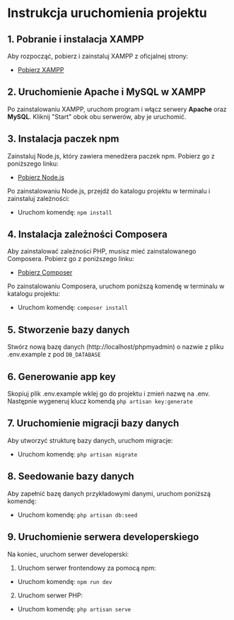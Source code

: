 # Instrukcja uruchomienia projektu

## 1. Pobranie i instalacja XAMPP

Aby rozpocząć, pobierz i zainstaluj XAMPP z oficjalnej strony:

- [Pobierz XAMPP](https://www.apachefriends.org/pl/index.html)

## 2. Uruchomienie Apache i MySQL w XAMPP

Po zainstalowaniu XAMPP, uruchom program i włącz serwery **Apache** oraz **MySQL**. Kliknij "Start" obok obu serwerów, aby je uruchomić.

## 3. Instalacja paczek npm

Zainstaluj Node.js, który zawiera menedżera paczek npm. Pobierz go z poniższego linku:

- [Pobierz Node.js](https://nodejs.org/)

Po zainstalowaniu Node.js, przejdź do katalogu projektu w terminalu i zainstaluj zależności:

- Uruchom komendę: `npm install`

## 4. Instalacja zależności Composera

Aby zainstalować zależności PHP, musisz mieć zainstalowanego Composera. Pobierz go z poniższego linku:

- [Pobierz Composer](https://getcomposer.org/)

Po zainstalowaniu Composera, uruchom poniższą komendę w terminalu w katalogu projektu:

- Uruchom komendę: `composer install`

## 5. Stworzenie bazy danych
Stwórz nową bazę danych (http://localhost/phpmyadmin) o nazwie z pliku .env.example z pod `DB_DATABASE`

## 6. Generowanie app key
Skopiuj plik .env.example wklej go do projektu i zmień nazwę na .env. Następnie wygeneruj klucz komendą `php artisan key:generate`

## 7. Uruchomienie migracji bazy danych

Aby utworzyć strukturę bazy danych, uruchom migracje:

- Uruchom komendę: `php artisan migrate`

## 8. Seedowanie bazy danych

Aby zapełnić bazę danych przykładowymi danymi, uruchom poniższą komendę:

- Uruchom komendę: `php artisan db:seed`

## 9. Uruchomienie serwera developerskiego

Na koniec, uruchom serwer developerski:

1. Uruchom serwer frontendowy za pomocą npm:

- Uruchom komendę: `npm run dev`

2. Uruchom serwer PHP:

- Uruchom komendę: `php artisan serve`

